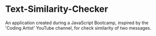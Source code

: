 # Text-Similarity-Checker
An application created during a JavaScript Bootcamp, inspired by the 'Coding Artist' YouTube channel, for check similarity of two messages.
